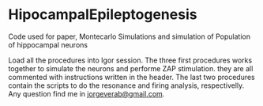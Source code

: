 # HipocampalEpileptogenesis
Code used for paper, Montecarlo Simulations and simulation of Population of hippocampal neurons

Load all the procedures into Igor session. The three first procedures works together to simulate the neurons and performe ZAP stimulation. they are all commented with instructions written in the header. The last two procedures contain the scripts to do the resonance and firing analysis, respectivelly. Any question find me in jorgeverab@gmail.com.
